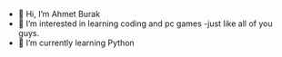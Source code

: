 - 👋 Hi, I’m Ahmet Burak
- 👀 I’m interested in learning coding and pc games -just like all of you guys.
- 🌱 I’m currently learning Python

<!---
npcburakk/npcburakk is a ✨ special ✨ repository because its `README.md` (this file) appears on your GitHub profile.
You can click the Preview link to take a look at your changes.
--->
